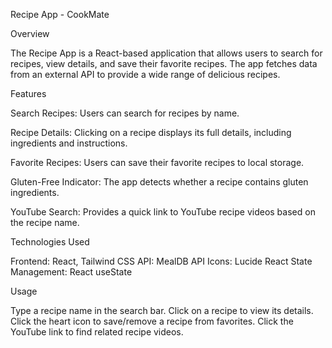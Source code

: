 Recipe App - CookMate

Overview

The Recipe App is a React-based application that allows users to search for recipes, view details, and save their favorite recipes. The app fetches data from an external API to provide a wide range of delicious recipes.

Features

Search Recipes: Users can search for recipes by name.

Recipe Details: Clicking on a recipe displays its full details, including ingredients and instructions.

Favorite Recipes: Users can save their favorite recipes to local storage.

Gluten-Free Indicator: The app detects whether a recipe contains gluten ingredients.

YouTube Search: Provides a quick link to YouTube recipe videos based on the recipe name.

Technologies Used

Frontend: React, Tailwind CSS
API: MealDB API
Icons: Lucide React
State Management: React useState

Usage

Type a recipe name in the search bar.
Click on a recipe to view its details.
Click the heart icon to save/remove a recipe from favorites.
Click the YouTube link to find related recipe videos.

<!-- # React + Vite

This template provides a minimal setup to get React working in Vite with HMR and some ESLint rules.

Currently, two official plugins are available:

- [@vitejs/plugin-react](https://github.com/vitejs/vite-plugin-react/blob/main/packages/plugin-react/README.md) uses [Babel](https://babeljs.io/) for Fast Refresh
- [@vitejs/plugin-react-swc](https://github.com/vitejs/vite-plugin-react-swc) uses [SWC](https://swc.rs/) for Fast Refresh

## Expanding the ESLint configuration

If you are developing a production application, we recommend using TypeScript and enable type-aware lint rules. Check out the [TS template](https://github.com/vitejs/vite/tree/main/packages/create-vite/template-react-ts) to integrate TypeScript and [`typescript-eslint`](https://typescript-eslint.io) in your project. -->
